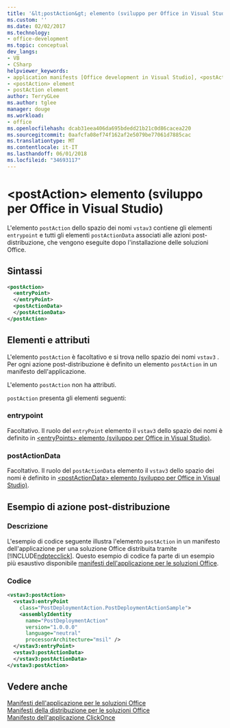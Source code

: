 ```yaml
---
title: '&lt;postAction&gt; elemento (sviluppo per Office in Visual Studio)'
ms.custom: ''
ms.date: 02/02/2017
ms.technology:
- office-development
ms.topic: conceptual
dev_langs:
- VB
- CSharp
helpviewer_keywords:
- application manifests [Office development in Visual Studio], <postAction> element
- <postAction> element
- postAction element
author: TerryGLee
ms.author: tglee
manager: douge
ms.workload:
- office
ms.openlocfilehash: dcab31eea406da695bdedd21b21c0d86cacea220
ms.sourcegitcommit: 0aafcfa08ef74f162af2e5079be77061d7885cac
ms.translationtype: MT
ms.contentlocale: it-IT
ms.lasthandoff: 06/01/2018
ms.locfileid: "34693117"
---
```

# <a name="ltpostactiongt-element-office-development-in-visual-studio"></a>&lt;postAction&gt; elemento (sviluppo per Office in Visual Studio)
  L'elemento `postAction` dello spazio dei nomi `vstav3` contiene gli elementi `entrypoint` e tutti gli elementi `postActionData` associati alle azioni post-distribuzione, che vengono eseguite dopo l'installazione delle soluzioni Office.  
  
## <a name="syntax"></a>Sintassi  
  
```xml  
<postAction>  
  <entryPoint>  
  </entryPoint>  
  <postActionData>  
  </postActionData>  
</postAction>  
```  
  
## <a name="elements-and-attributes"></a>Elementi e attributi  
 L'elemento `postAction` è facoltativo e si trova nello spazio dei nomi `vstav3` . Per ogni azione post-distribuzione è definito un elemento `postAction` in un manifesto dell'applicazione.  
  
 L'elemento `postAction` non ha attributi.  
  
 `postAction` presenta gli elementi seguenti:  
  
### <a name="entrypoint"></a>entrypoint  
 Facoltativo. Il ruolo del `entryPoint` elemento il `vstav3` dello spazio dei nomi è definito in [ &#60;entryPoints&#62; elemento &#40;sviluppo per Office in Visual Studio&#41;](../vsto/entrypoints-element-office-development-in-visual-studio.md).  
  
### <a name="postactiondata"></a>postActionData  
 Facoltativo. Il ruolo del `postActionData` elemento il `vstav3` dello spazio dei nomi è definito in [ &#60;postActionData&#62; elemento &#40;sviluppo per Office in Visual Studio&#41;](../vsto/postactiondata-element-office-development-in-visual-studio.md).  
  
## <a name="post-deployment-action-example"></a>Esempio di azione post-distribuzione  
  
### <a name="description"></a>Descrizione  
 L'esempio di codice seguente illustra l'elemento `postAction` in un manifesto dell'applicazione per una soluzione Office distribuita tramite [!INCLUDE[ndptecclick](../vsto/includes/ndptecclick-md.md)]. Questo esempio di codice fa parte di un esempio più esaustivo disponibile [manifesti dell'applicazione per le soluzioni Office](../vsto/application-manifests-for-office-solutions.md).  
  
### <a name="code"></a>Codice  
  
```xml
<vstav3:postAction>  
  <vstav3:entryPoint   
    class="PostDeploymentAction.PostDeploymentActionSample">  
    <assemblyIdentity   
      name="PostDeploymentAction"   
      version="1.0.0.0"   
      language="neutral"   
      processorArchitecture="msil" />  
  </vstav3:entryPoint>  
  <vstav3:postActionData>  
  </vstav3:postActionData>  
</vstav3:postAction>  
```  
  
## <a name="see-also"></a>Vedere anche  
 [Manifesti dell'applicazione per le soluzioni Office](../vsto/application-manifests-for-office-solutions.md)   
 [Manifesti della distribuzione per le soluzioni Office](../vsto/deployment-manifests-for-office-solutions.md)   
 [Manifesto dell'applicazione ClickOnce](/visualstudio/deployment/clickonce-application-manifest)  
  
  